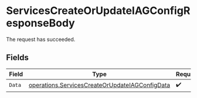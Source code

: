 # ServicesCreateOrUpdateIAGConfigResponseBody

The request has succeeded.


## Fields

| Field                                                                                                            | Type                                                                                                             | Required                                                                                                         | Description                                                                                                      |
| ---------------------------------------------------------------------------------------------------------------- | ---------------------------------------------------------------------------------------------------------------- | ---------------------------------------------------------------------------------------------------------------- | ---------------------------------------------------------------------------------------------------------------- |
| `Data`                                                                                                           | [operations.ServicesCreateOrUpdateIAGConfigData](../../models/operations/servicescreateorupdateiagconfigdata.md) | :heavy_check_mark:                                                                                               | N/A                                                                                                              |